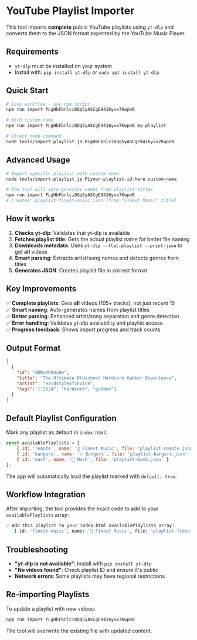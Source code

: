 # YouTube Playlist Importer

This tool imports **complete** public YouTube playlists using `yt-dlp` and converts them to the JSON format expected by the YouTube Music Player.

## Requirements

- `yt-dlp` must be installed on your system
- Install with: `pip install yt-dlp` or `sudo apt install yt-dlp`

## Quick Start

```bash
# Easy workflow - use npm script
npm run import PLgHbFbnlci0Qq5yASCgE9416yvx7KwpnR

# With custom name
npm run import PLgHbFbnlci0Qq5yASCgE9416yvx7KwpnR my-playlist

# Direct node command
node tools/import-playlist.js PLgHbFbnlci0Qq5yASCgE9416yvx7KwpnR
```

## Advanced Usage

```bash
# Import specific playlist with custom name
node tools/import-playlist.js PLyour-playlist-id-here custom-name

# The tool will auto-generate names from playlist titles
npm run import PLgHbFbnlci0Qq5yASCgE9416yvx7KwpnR
# Creates: playlist-finest-music.json (from "Finest Music" title)
```

## How it works

1. **Checks yt-dlp**: Validates that yt-dlp is available
2. **Fetches playlist title**: Gets the actual playlist name for better file naming
3. **Downloads metadata**: Uses `yt-dlp --flat-playlist --print-json` to get **all** videos
4. **Smart parsing**: Extracts artist/song names and detects genres from titles
5. **Generates JSON**: Creates playlist file in correct format

## Key Improvements

✅ **Complete playlists**: Gets **all** videos (105+ tracks), not just recent 15  
✅ **Smart naming**: Auto-generates names from playlist titles  
✅ **Better parsing**: Enhanced artist/song separation and genre detection  
✅ **Error handling**: Validates yt-dlp availability and playlist access  
✅ **Progress feedback**: Shows import progress and track counts  

## Output Format

```json
[
  {
    "id": "dUNuKP04y0w",
    "title": "The Ultimate Oldschool Hardcore Gabber Experience", 
    "artist": "Hardstyleofchoice",
    "tags": ["2024", "hardcore", "gabber"]
  }
]
```

## Default Playlist Configuration

Mark any playlist as default in `index.html`:

```javascript
const availablePlaylists = [
    { id: 'remote', name: '🎵 Finest Music', file: 'playlist-remote.json', default: true },
    { id: 'bangers', name: '🔥 Bangers', file: 'playlist-bangers.json' },
    { id: 'mash', name: '🎵 Mash', file: 'playlist-mash.json' }
];
```

The app will automatically load the playlist marked with `default: true`.

## Workflow Integration

After importing, the tool provides the exact code to add to your `availablePlaylists` array:

```bash
💡 Add this playlist to your index.html availablePlaylists array:
   { id: 'finest-music', name: '🎵 Finest Music', file: 'playlist-finest-music.json' }
```

## Troubleshooting

- **"yt-dlp is not available"**: Install with `pip install yt-dlp`
- **"No videos found"**: Check playlist ID and ensure it's public
- **Network errors**: Some playlists may have regional restrictions

## Re-importing Playlists

To update a playlist with new videos:

```bash
npm run import PLgHbFbnlci0Qq5yASCgE9416yvx7KwpnR
```

The tool will overwrite the existing file with updated content.